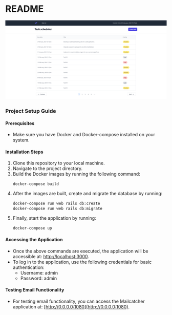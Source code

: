 # README

![Application Preview](/public/preview.png)

### Project Setup Guide

#### Prerequisites

- Make sure you have Docker and Docker-compose installed on your system.

#### Installation Steps

1. Clone this repository to your local machine.
2. Navigate to the project directory.
3. Build the Docker images by running the following command:
   ```
   docker-compose build
   ```
4. After the images are built, create and migrate the database by running:
   ```
   docker-compose run web rails db:create
   docker-compose run web rails db:migrate
   ```
5. Finally, start the application by running:
   ```
   docker-compose up
   ```

#### Accessing the Application

- Once the above commands are executed, the application will be accessible at: [http://localhost:3000](http://localhost:3000).
- To log in to the application, use the following credentials for basic authentication:
  - Username: admin
  - Password: admin

#### Testing Email Functionality

- For testing email functionality, you can access the Mailcatcher application at: [http://0.0.0.0:1080](http://0.0.0.0:1080).
